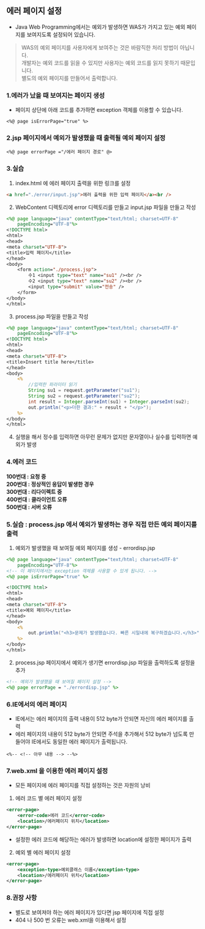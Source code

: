 ## 에러 페이지 설정

* Java Web Programming에서는 예외가 발생하면 WAS가 가지고 있는 예외 페이지를 보여지도록 설정되어 있습니다.
> WAS의 예외 페이지를 사용자에게 보여주는 것은 바람직한 처리 방법이 아닙니다.  
> 개발자는 예외 코드를 읽을 수 있지만 사용자는 예외 코드를 읽지 못하기 때문입니다.  
> 별도의 예외 페이지를 만들어서 출력합니다.  



### 1.에러가 났을 때 보여지는 페이지 생성

* 페이지 상단에 아래 코드를 추가하면 exception 객체를 이용할 수 있습니다.

```
<%@ page isErrorPage="true" %>
```



### 2.jsp 페이지에서 예외가 발생했을 때 출력될 예외 페이지 설정

```
<%@ page errorPage ="/에러 페이지 경로" @>
```



### 3.실습

1) index.html 에 에러 페이지 출력을 위한 링크를 설정

```html
<a href="./error/input.jsp">에러 출력을 위한 입력 페이지</a><br />
```

2) WebContent 디렉토리에 error 디렉토리를 만들고 input.jsp 파일을 만들고 작성

```jsp
<%@ page language="java" contentType="text/html; charset=UTF-8"
    pageEncoding="UTF-8"%>
<!DOCTYPE html>
<html>
<head>
<meta charset="UTF-8">
<title>입력 페이지</title>
</head>
<body>
	<form action="./process.jsp">
		수1 <input type="text" name="su1" /><br />
		수2 <input type="text" name="su2" /><br />
		<input type="submit" value="전송" />
	</form>
</body>
</html>
```

3) process.jsp 파일을 만들고 작성

```jsp
<%@ page language="java" contentType="text/html; charset=UTF-8"
    pageEncoding="UTF-8"%>
<!DOCTYPE html>
<html>
<head>
<meta charset="UTF-8">
<title>Insert title here</title>
</head>
<body>
	<%
		//입력한 파라미터 읽기
		String su1 = request.getParameter("su1");
		String su2 = request.getParameter("su2");
		int result = Integer.parseInt(su1) + Integer.parseInt(su2);
		out.println("<p>더한 결과:" + result + "</p>");
	%>
</body>
</html>
```

4) 실행을 해서 정수를 입력하면 아무런 문제가 없지만 문자열이나 실수를 입력하면 예외가 발생


### 4.에러 코드  
**100번대 : 요청 중**  
**200번대 : 정상적인 응답이 발생한 경우**  
**300번대 : 리다이렉트 중**  
**400번대 : 클라이언트 오류**  
**500번대 : 서버 오류**  

### 5.실습 : process.jsp 에서 예외가 발생하는 경우 직접 만든 예외 페이지를 출력

1) 예외가 발생했을 때 보여질 예외 페이지를 생성 - errordisp.jsp

```jsp
<%@ page language="java" contentType="text/html; charset=UTF-8"
    pageEncoding="UTF-8"%>
<!-- 이 페이지에서는 exception 객체를 사용할 수 있게 됩니다. -->
<%@ page isErrorPage="true" %>

<!DOCTYPE html>
<html>
<head>
<meta charset="UTF-8">
<title>예외 페이지</title>
</head>
<body>
	<%
		out.println("<h3>문제가 발생했습니다. 빠른 시일내에 복구하겠습니다.</h3>");
	%>
</body>
</html>
```

2) process.jsp 페이지에서 예외가 생기면 errordisp.jsp 파일을 출력하도록 설정을 추가

```jsp
<!-- 예외가 발생했을 때 보여질 페이지 설정 -->
<%@ page errorPage = "./errordisp.jsp" %>
```

### 6.IE에서의 에러 페이지
* IE에서는 에러 페이지의 출력 내용이 512 byte가 안되면 자신의 에러 페이지를 출력
* 에러 페이지의 내용이 512 byte가 안되면 주석을 추가해서 512 byte가 넘도록 만들어야 IE에서도 동일한 에러 페이지가 출력됩니다.

```
<%-- <!-- 아무 내용 --> --%>
```

### 7.web.xml 을 이용한 에러 페이지 설정
* 모든 페이지에 에러 페이지를 직접 설정하는 것은 자원의 낭비

1) 에러 코드 별 에러 페이지 설정

```xml
<error-page>
	<error-code>에러 코드</error-code>
	<location>/에러페이지 위치</location>
</error-page>
```

* 설정한 에러 코드에 해당하는 에러가 발생하면 location에 설정한 페이지가 출력

2) 예외 별 에러 페이지 설정

```xml
<error-page>
	<exception-type>예외클래스 이름</exception-type>
	<location>/에러페이지 위치</location>
</error-page>
```

### 8.권장 사항
* 별도로 보여져야 하는 에러 페이지가 있다면 jsp 페이지에 직접 설정
* 404 나 500 번 오류는 web.xml을 이용해서 설정